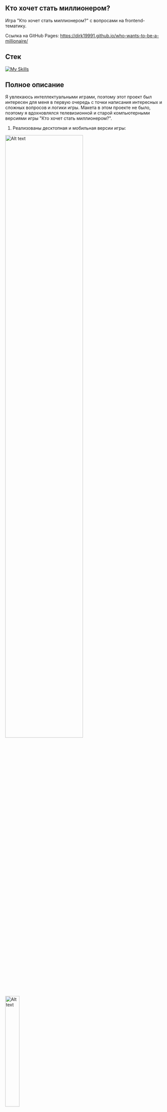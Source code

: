
## Кто хочет стать миллионером?

Игра "Кто хочет стать миллионером?" с вопросами на frontend-тематику.

Ссылка на GitHub Pages:  https://dirk19991.github.io/who-wants-to-be-a-millionaire/

## Стек

[![My Skills](https://skillicons.dev/icons?i=react,redux,js,materialui)](https://skillicons.dev)

## Полное описание

Я увлекаюсь интеллектуальными играми, поэтому этот проект был интересен для меня в первую очередь с точки написания интересных и сложных вопросов и логики игры. Макета в этом проекте не было, поэтому я вдохновлялся телевизионной и старой компьютерными версиями игры "Кто хочет стать миллионером?".


1. Реализованы десктопная и мобильная версии игры:
<img src="https://user-images.githubusercontent.com/104031523/203271414-2b4a7416-6da1-4f4b-87c7-f9cb3cbd2aaf.png" alt="Alt text" title="Optional title" width=70% height=70%>

<img src="https://sun9-20.userapi.com/impg/MzPvX4a8XIVkafypL3uhvznwM3PqOMm_aB5SYw/dugY3hh0UkQ.jpg?size=738x1600&quality=95&sign=d6f3bc651b14015ea1e06eb8056765ef&type=album" alt="Alt text" title="Optional title" width=30% height=30%>

2. Логика подсказок реализована следующим образом: в зависимости от прогресса в игре функция высчитывает вероятность, с которой будет подсказан верный ответ - для вопросов 1-5 - 100%, 6-10 - 70%, 11-15 - 40%. При этом для помощи зала дополнительно подсчитывается процент аудитории, которая дала верный ответ - чем вопрос дороже, тем процент в среднем меньше. Сами подсказки реализованы с помощью модального окна Material UI:

<img src="https://user-images.githubusercontent.com/104031523/203282459-e14c1fc9-bd92-482b-9fef-00ae54ec9ff1.png" alt="Alt text" title="Optional title" width=70% height=70%>

3. Чтобы игру не пришлось проходить заново, неправильно отвеченный вопрос при желании можно пропустить. При этом он будет засчитан как верный, и будет задан следующий вопрос
<img src="https://user-images.githubusercontent.com/104031523/203281420-edfcc501-a5aa-4070-b1dc-3d8ddfa7cea8.gif" alt="Alt text" title="Optional title" width=100% height=100%>

## Инструкция по установке

```
git clone https://github.com/Dirk19991/who-wants-to-be-a-millionaire.git
cd .\who-wants-to-be-a-millionaire\
npm install
npm start
```
